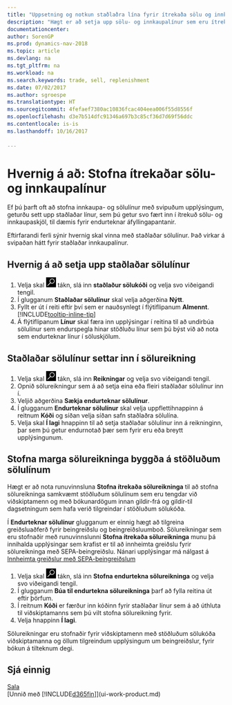 ```yaml
---
title: "Uppsetning og notkun staðlaðra lína fyrir ítrekaða sölu og innkaup"
description: "Hægt er að setja upp sölu- og innkaupalínur sem eru ítrekaðar og síðan færa þær inn í sölu- og innkaupaskjöl og fylla þannig á fljótlegan hátt út í línurnar með stöðluðum upplýsingum."
documentationcenter: 
author: SorenGP
ms.prod: dynamics-nav-2018
ms.topic: article
ms.devlang: na
ms.tgt_pltfrm: na
ms.workload: na
ms.search.keywords: trade, sell, replenishment
ms.date: 07/02/2017
ms.author: sgroespe
ms.translationtype: HT
ms.sourcegitcommit: 4fefaef7380ac10836fcac404eea006f55d8556f
ms.openlocfilehash: d3e7b514dfc91346a697b3c85cf36d7d69f56ddc
ms.contentlocale: is-is
ms.lasthandoff: 10/16/2017

---
```

# <a name="how-to-create-recurring-sales-and-purchase-lines"></a>Hvernig á að: Stofna ítrekaðar sölu- og innkaupalínur
Ef þú þarft oft að stofna innkaupa- og sölulínur með svipuðum upplýsingum, geturðu sett upp staðlaðar línur, sem þú getur svo fært inn í ítrekuð sölu- og innkaupaskjöl, til dæmis fyrir endurteknar áfyllingapantanir.  

Eftirfarandi ferli sýnir hvernig skal vinna með staðlaðar sölulínur. Það virkar á svipaðan hátt fyrir staðlaðar innkaupalínur.  

## <a name="to-set-up-standard-sales-lines"></a>Hvernig á að setja upp staðlaðar sölulínur  
1. Velja skal ![Leit að síðu eða skýrslu](media/ui-search/search_small.png "Leit að síðu eða skýrslu táknið") tákn, slá inn **staðlaður sölukóði** og velja svo viðeigandi tengil.  
2. Í glugganum **Staðlaðar sölulínur** skal velja aðgerðina **Nýtt**.  
3. Fyllt er út í reiti eftir því sem er nauðsynlegt í flýtiflipanum **Almennt**. [!INCLUDE[tooltip-inline-tip](includes/tooltip-inline-tip_md.md)]  
4. Á flýtiflipanum **Línur** skal færa inn upplýsingar í reitina til að undirbúa sölulínur sem endurspegla hinar stöðluðu línur sem þú býst við að nota sem endurteknar línur í söluskjölum.  

## <a name="to-insert-standard-sales-lines-on-a-sales-invoice"></a>Staðlaðar sölulínur settar inn í sölureikning
1. Velja skal ![Leit að síðu eða skýrslu](media/ui-search/search_small.png "Leit að síðu eða skýrslu táknið") tákn, slá inn **Reikningar** og velja svo viðeigandi tengil.
2. Opnið sölureikningur sem á að setja eina eða fleiri staðlaðar sölulínur inn í.
3. Veljið aðgerðina **Sækja endurteknar sölulínur**.
4. Í glugganum **Endurteknar sölulínur** skal velja uppflettihnappinn á reitnum **Kóði** og síðan velja síðan safn staðlaðra sölulína.
5. Velja skal **Í lagi** hnappinn til að setja staðlaðar sölulínur inn á reikninginn, þar sem þú getur endurnotað þær sem fyrir eru eða breytt upplýsingunum.

## <a name="to-create-multiple-sales-invoices-based-on-standard-sales-lines"></a>Stofna marga sölureikninga byggða á stöðluðum sölulínum
Hægt er að nota runuvinnsluna **Stofna ítrekaða sölureikninga** til að stofna sölureikninga samkvæmt stöðluðum sölulínum sem eru tengdar við viðskiptamenn og með bókunardögum innan gildir-frá og gildir-til dagsetningum sem hafa verið tilgreindar í stöðluðum sölukóða.

Í **Endurteknar sölulínur** glugganum er einnig hægt að tilgreina greiðsluaðferð fyrir beingreiðslu og beingreiðsluumboð. Sölureikningar sem eru stofnaðir með runuvinnslunni **Stofna ítrekaða sölureikninga** munu þá innihalda upplýsingar sem krafist er til að innheimta greiðslu fyrir sölureikninga með SEPA-beingreiðslu. Nánari upplýsingar má nálgast á [Innheimta greiðslur með SEPA-beingreiðslum](finance-collect-payments-with-sepa-direct-debit.md)

1. Velja skal ![Leit að síðu eða skýrslu](media/ui-search/search_small.png "Leit að síðu eða skýrslu táknið") tákn, slá inn **Stofna endurtekna sölureikninga** og velja svo viðeigandi tengil.
2. Í glugganum **Búa til endurtekna sölureikninga** þarf að fylla reitina út eftir þörfum.
3. Í reitnum **Kóði** er færður inn kóðinn fyrir staðlaðar línur sem á að úthluta til viðskiptamanns sem þú vilt stofna sölureikning fyrir.
4. Velja hnappinn **Í lagi**.

Sölureikningar eru stofnaðir fyrir viðskiptamenn með stöðluðum sölukóða viðskiptamanna og öllum tilgreindum upplýsingum um beingreiðslur, fyrir bókun á tilteknum degi.

## <a name="see-also"></a>Sjá einnig  
[Sala](sales-manage-sales.md)  
[Unnið með [!INCLUDE[d365fin](includes/d365fin_md.md)]](ui-work-product.md)

